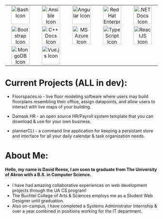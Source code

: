 <link rel="stylesheet" href="https://cdn.jsdelivr.net/gh/devicons/devicon@v2.15.1/devicon.min.css">
<table align="center">
  <tr>
    <td align="center" width="100">
      <a href="https://www.gnu.org/software/bash/manual/html_node/index.html" title="Bash">
        <img src="https://cdn.jsdelivr.net/gh/devicons/devicon/icons/bash/bash-original.svg" width="60" height="60" alt="Bash Icon"/>
      </a>
    </td>
    <td align="center" width="100">
      <a href="https://www.ansible.com/" title="Ansible">
        <img src="https://cdn.jsdelivr.net/gh/devicons/devicon/icons/ansible/ansible-original.svg" width="60" height="60" alt="Ansible Icon"/>
      </a>
    </td>
    <td align="center" width="100">
      <a href="https://angular.io/" title="Angular">
        <img src="https://cdn.jsdelivr.net/gh/devicons/devicon/icons/angularjs/angularjs-original.svg" width="60" height="60" alt="Angular Icon"/>
      </a>
    </td>
    <td align="center" width="100">
      <a href="https://www.redhat.com/en/technologies/linux-platforms/enterprise-linux" title="Red Hat Enterprise Linux">
        <img src="https://cdn.jsdelivr.net/gh/devicons/devicon/icons/redhat/redhat-original.svg" width="60" height="60" alt="Red Hat Enterprise Linux Icon"/>
      </a>
    </td>
    <td align="center" width="100">
      <a href="https://learn.microsoft.com/en-us/dotnet/core/introduction" title=".NET Docs">
        <img src="https://cdn.jsdelivr.net/gh/devicons/devicon/icons/dotnetcore/dotnetcore-original.svg" width="60" height="60" alt=".NET Docs Icon"/>
      </a>
    </td>
  </tr>
  <tr>
    <td align="center" width="100">
      <a href="https://getbootstrap.com/docs/4.0/getting-started/introduction/" title="Bootstrap">
        <img src="https://cdn.jsdelivr.net/gh/devicons/devicon@latest/icons/bootstrap/bootstrap-original.svg" width="60" height="60" alt="Bootstrap Icon"/>
      </a>
    </td>
    <td align="center" width="100">
      <a href="https://en.cppreference.com/w/" title="C++ Docs">
        <img src="https://cdn.jsdelivr.net/gh/devicons/devicon/icons/cplusplus/cplusplus-original.svg" width="60" height="60" alt="C++ Docs Icon"/>
      </a>
    </td>
    <td align="center" width="100">
      <a href="https://azure.microsoft.com/en-us/" title="MS Azure">
        <img src="https://cdn.jsdelivr.net/gh/devicons/devicon/icons/azure/azure-original.svg" width="60" height="60" alt="MS Azure Icon"/>
      </a>
    </td>
    <td align="center" width="100">
      <a href="https://www.typescriptlang.org/" title="TypeScript">
        <img src="https://cdn.jsdelivr.net/gh/devicons/devicon/icons/typescript/typescript-original.svg" width="60" height="60" alt="TypeScript Icon"/>
      </a>
    </td>
    <td align="center" width="100">
      <a href="https://react.dev/" title="ReactJS">
        <img src="https://cdn.jsdelivr.net/gh/devicons/devicon/icons/react/react-original.svg" width="60" height="60" alt="ReactJS Icon"/>
      </a>
    </td>
  </tr>
  <tr>
    <td align="center" width="100">
      <a href="https://www.mongodb.com/" title="MongoDB">
        <img src="https://cdn.jsdelivr.net/gh/devicons/devicon/icons/mongodb/mongodb-original.svg" width="60" height="60" alt="MongoDB Icon"/>
      </a>
    </td>
    <td align="center" width="100">
      <a href="https://vuejs.org/guide/essentials/application" title="Vue.js">
        <img src="https://cdn.jsdelivr.net/gh/devicons/devicon@latest/icons/vuejs/vuejs-original.svg" width="60" height="60" alt="Vue.js Icon"/>
      </a>
    </td>
    <!-- Add more icons as needed -->
  </tr>
</table>

<h1> Current Projects (ALL in dev): </h1>

* Floorspaces.io - live floor modeling software where users may build floorplans resembling their office, assign datapoints, and allow users to interact with live maps of your building.

* Damask HR - an open source HR/Payroll system template that you can download & use for your own business.

* plannerCLI - a command line application for keeping a persistant store and interface for all your daily calendar & task organization needs. 

<h1> About Me: </h1>

#### Hello, my name is David Reese, I am soon to graduate from The University of Akron with a B.S. in Computer Science. 
* I have had amazing collaborative experiences on web development projects through the UA CS program!
* The Buchtel College of Arts & Sciences employs me as a Student Web Designer until graduation.
* Also on-campus, I have completed a Systems Administrator Internship & over a year combined in positions working for the IT department.
